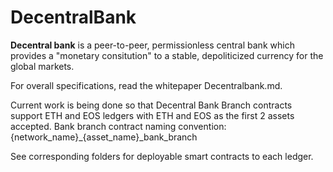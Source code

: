 # DecentralBank
**Decentral bank** is a peer-to-peer, permissionless central bank which provides a "monetary consitution" to a stable, depoliticized currency for the global markets. 

For overall specifications, read the whitepaper Decentralbank.md. 

Current work is being done so that Decentral Bank Branch contracts support ETH and EOS ledgers with ETH and EOS as the first 2 assets accepted. Bank branch contract naming convention: {network_name}_{asset_name}_bank_branch

See corresponding folders for deployable smart contracts to each ledger. 
